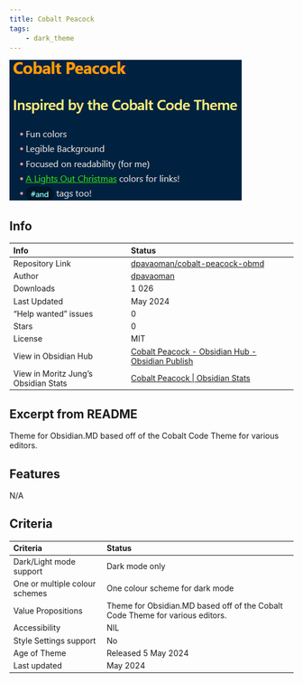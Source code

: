 ```yaml
---
title: Cobalt Peacock
tags:
    - dark_theme
---
```


<img src="https://raw.githubusercontent.com/dpavaoman/cobalt-peacock-obmd/refs/heads/master/screenshot.png">

## Info
| Info | Status |
| :--- | :--- |
| Repository Link | [dpavaoman/cobalt-peacock-obmd](https://github.com/dpavaoman/cobalt-peacock-obmd) |
| Author | [dpavaoman](https://github.com/dpavaoman) |
| Downloads | 1 026 |
| Last Updated | May 2024 |
| “Help wanted” issues | 0 |
| Stars | 0 |
| License | MIT |
| View in Obsidian Hub | [Cobalt Peacock \- Obsidian Hub \- Obsidian Publish](https://publish.obsidian.md/hub/02+-+Community+Expansions/02.05+All+Community+Expansions/Themes/Cobalt+Peacock) |
| View in Moritz Jung’s Obsidian Stats | [Cobalt Peacock \| Obsidian Stats](https://www.moritzjung.dev/obsidian-stats/themes/cobalt-peacock/) |

## Excerpt from README
Theme for Obsidian.MD based off of the Cobalt Code Theme for various editors.

## Features
N/A

## Criteria
| Criteria | Status | 
| :--- | :--- | 
| Dark/Light mode support | Dark mode only | 
| One or multiple colour schemes | One colour scheme for dark mode | 
| Value Propositions | Theme for Obsidian.MD based off of the Cobalt Code Theme for various editors. |
| Accessibility | NIL | 
| Style Settings support | No | 
| Age of Theme | Released 5 May 2024 | 
| Last updated | May 2024 | 